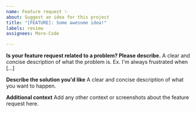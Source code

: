 ```yaml
---
name: Feature request ✨
about: Suggest an idea for this project
title: "[FEATURE]: Some awesome idea!"
labels: review
assignees: Moro-Code

---
```


**Is your feature request related to a problem? Please describe.**
A clear and concise description of what the problem is. Ex. I'm always frustrated when [...]

**Describe the solution you'd like**
A clear and concise description of what you want to happen.

**Additional context**
Add any other context or screenshots about the feature request here.
